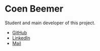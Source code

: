 # Coen Beemer
Student and main developer of this project.
- [GitHub](https://github.com/CoenBeemer)
- [LinkedIn](https://nl.linkedin.com/in/coen-beemer)
- [Mail](mailto:coen.beemer@gmail.com)

